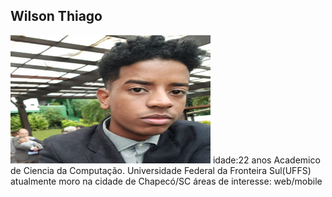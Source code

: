 
## Wilson Thiago 
<img src="WhatsApp Image 2019-10-28 at 22.59.49.jpeg" width="320" height="205"/>
idade:22 anos
Academico de Ciencia da Computação.
Universidade Federal da Fronteira Sul(UFFS)
atualmente moro na cidade de Chapecó/SC
áreas de interesse:
web/mobile


